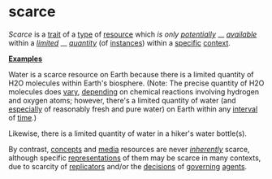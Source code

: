 # scarce

_Scarce_ is a [trait](https://github.com/gcassel/Modular-Organization-Terminology/blob/master/terms/trait.md) of a [type](https://github.com/gcassel/Modular-Organization-Terminology/blob/master/terms/type.md) of [resource](https://github.com/gcassel/Modular-Organization-Terminology/blob/master/terms/resource.md) which _is only_ [_potentially_](https://github.com/gcassel/Modular-Organization-Terminology/blob/master/terms/potential.md) __ [_available_](https://github.com/gcassel/Modular-Organization-Terminology/blob/master/terms/access.md) within a [_limited_](https://github.com/gcassel/Modular-Organization-Terminology/blob/master/terms/limit.md) __ [_quantity_](https://github.com/gcassel/Modular-Organization-Terminology/blob/master/terms/quantity.md) (of [instances](https://github.com/gcassel/Modular-Organization-Terminology/blob/master/terms/instance.md)) within a [specific](https://github.com/gcassel/Modular-Organization-Terminology/blob/master/terms/specific.md) [context](https://github.com/gcassel/Modular-Organization-Terminology/blob/master/terms/context.md).

[**Examples**](https://github.com/gcassel/Modular-Organization-Terminology/blob/master/terms/example.md)

Water is a scarce resource on Earth because there is a limited quantity of H2O molecules within Earth's biosphere. (Note: The precise quantity of H2O molecules does [vary](https://github.com/gcassel/Modular-Organization-Terminology/blob/master/terms/variable.md), [depending](https://github.com/gcassel/Modular-Organization-Terminology/blob/master/terms/require.md) on chemical reactions involving hydrogen and oxygen atoms; however, there's a limited quantity of water (and [especially](https://github.com/gcassel/Modular-Organization-Terminology/blob/master/terms/specialize.md) of reasonably fresh and pure water) on Earth within any [interval](https://github.com/gcassel/Modular-Organization-Terminology/blob/master/terms/interval.md) of [time](https://github.com/gcassel/Modular-Organization-Terminology/blob/master/terms/time.md).)

Likewise, there is a limited quantity of water in a hiker's water bottle(s).

By contrast, [concepts](https://github.com/gcassel/Modular-Organization-Terminology/blob/master/terms/concept.md) and [media](https://github.com/gcassel/Modular-Organization-Terminology/blob/master/terms/media.md) resources are never [_inherently_](https://github.com/gcassel/Modular-Organization-Terminology/blob/master/terms/inhere.md) scarce, although specific [representations](https://github.com/gcassel/Modular-Organization-Terminology/blob/master/terms/represent.md) of them may be scarce in many contexts, due to scarcity of [replicators](https://github.com/gcassel/Modular-Organization-Terminology/blob/master/terms/replicate.md) and/or the [decisions](https://github.com/gcassel/Modular-Organization-Terminology/blob/master/terms/decide.md) of [governing](https://github.com/gcassel/Modular-Organization-Terminology/blob/master/terms/govern.md) [agents](https://github.com/gcassel/Modular-Organization-Terminology/blob/master/terms/agent.md).
